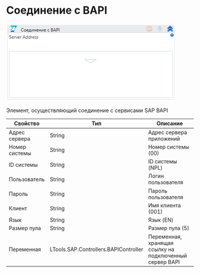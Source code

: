 # Соединение с BAPI

![](<../../../../.gitbook/assets/image (314).png>)

Элемент, осуществляющий соединение с сервисами SAP BAPI

| Свойство      | Тип                                   | Описание                                                |
| ------------- | ------------------------------------- | ------------------------------------------------------- |
| Адрес сервера | String                                | Адрес сервера приложений                                |
| Номер системы | String                                | Номер системы (00)                                      |
| ID системы    | String                                | ID системы (NPL)                                        |
| Пользователь  | String                                | Логин пользователя                                      |
| Пароль        | String                                | Пароль пользователя                                     |
| Клиент        | String                                | Имя клиента (001)                                       |
| Язык          | String                                | Язык (EN)                                               |
| Размер пула   | String                                | Размер пула (5)                                         |
| Переменная    | LTools.SAP.Controllers.BAPIController | Переменная, хранящая ссылку на подключенный сервер BAPI |

